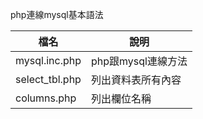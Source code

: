php連線mysql基本語法

|檔名                  |說明
|----------------------|----------------------|
|mysql.inc.php         |php跟mysql連線方法    |
|select_tbl.php        |列出資料表所有內容    |
|columns.php           |列出欄位名稱          |